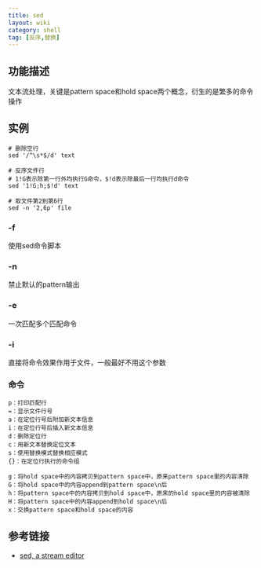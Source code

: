 ```yaml
---
title: sed
layout: wiki
category: shell
tag: [反序,替换]
---
```


## 功能描述

文本流处理，关键是pattern space和hold space两个概念，衍生的是繁多的命令操作

## 实例

~~~Text
# 删除空行
sed '/^\s*$/d' text

# 反序文件行
# 1!G表示除第一行外均执行G命令，$!d表示除最后一行均执行d命令
sed '1!G;h;$!d' text

# 取文件第2到第6行
sed -n '2,6p' file
~~~

### -f

使用sed命令脚本

### -n

禁止默认的pattern输出

### -e

一次匹配多个匹配命令

### -i

直接将命令效果作用于文件，一般最好不用这个参数

### 命令

~~~
p：打印匹配行
=：显示文件行号
a：在定位行号后附加新文本信息
i：在定位行号后插入新文本信息
d：删除定位行
c：用新文本替换定位文本
s：使用替换模式替换相应模式
{}：在定位行执行的命令组

g：将hold space中的内容拷贝到pattern space中，原来pattern space里的内容清除
G：将hold space中的内容append到pattern space\n后
h：将pattern space中的内容拷贝到hold space中，原来的hold space里的内容被清除
H：将pattern space中的内容append到hold space\n后
x：交换pattern space和hold space的内容
~~~


## 参考链接

* [sed, a stream editor](https://www.gnu.org/software/sed/manual/sed.html)
